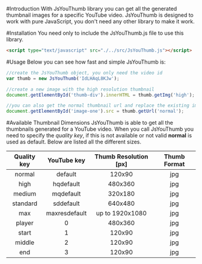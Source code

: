 #Introduction
With JsYouThumb library you can get all the generated thumbnail images for a specific YouTube video.
JsYouThumb is designed to work with pure JavaScript, you don't need any other library to make it work.

#Installation
You need only to include the JsYouThumb.js file to use this library.
```html
<script type="text/javascript" src="./../src/JsYouThumb.js"></script>
```

#Usage
Below you can see how fast and simple JsYouThumb is:
```javascript
//create the JsYouThumb object, you only need the video id
var thumb = new JsYouThumb('IdLHAqL8KJw');

//create a new image with the high resolution thumbnail
document.getElementById('thumb-div').innerHTML = thumb.getImg('high');

//you can also get the normal thumbnail url and replace the existing image src attribute
document.getElementById('image-one').src = thumb.getUrl('normal');
```

#Available Thumbnail Dimensions
JsYouThumb is able to get all the thumbnails generated for a YouTube video.
When you call JsYouThumb you need to specify the *quality key*, if this is not available or not valid **normal** is used as default.
Below are listed all the different sizes.

Quality key     | YouTube key     | Thumb Resolution [px] | Thumb Format
:-------------: | :-------------: | :-------------: | :-------------: 
normal          | default         | 120x90          | jpg
high            | hqdefault       | 480x360         | jpg
medium          | mqdefault       | 320x180         | jpg
standard        | sddefault       | 640x480         | jpg
max             | maxresdefault   | up to 1920x1080 | jpg
player          | 0               | 480x360         | jpg
start           | 1               | 120x90          | jpg
middle          | 2               | 120x90          | jpg
end             | 3               | 120x90          | jpg
